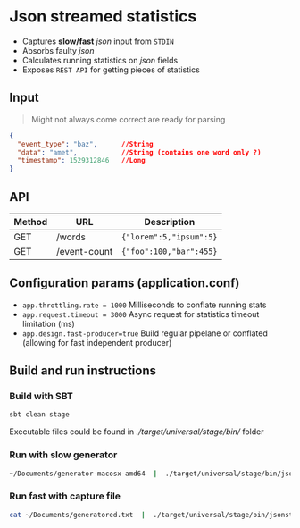 # Json streamed statistics

* Captures **slow/fast** *json* input from `STDIN`
* Absorbs faulty *json*
* Calculates running statistics on *json* fields
* Exposes `REST API` for getting pieces of statistics

## Input

> Might not always come correct are ready for parsing

```json
{ 
  "event_type": "baz",      //String
  "data": "amet",           //String (contains one word only ?)
  "timestamp": 1529312846   //Long
}
```

## API

|Method| URL               | Description |
|---   | -----------       | ----------- |
|GET   | /words            | `{"lorem":5,"ipsum":5}`       |
|GET   | /event-count      | `{"foo":100,"bar":455}`        |

## Configuration params (application.conf)

- `app.throttling.rate = 1000` 
Milliseconds to conflate running stats
- `app.request.timeout = 3000` 
Async request for statistics timeout limitation (ms)
- `app.design.fast-producer=true` 
Build regular pipelane or conflated (allowing for fast independent producer)


## Build and run instructions

### Build with SBT
```bash
sbt clean stage
```
Executable files could be found in *./target/universal/stage/bin/* folder


### Run with slow generator
```bash
~/Documents/generator-macosx-amd64  |  ./target/universal/stage/bin/jsonstreaming```
```

### Run fast with capture file
```bash
cat ~/Documents/generatored.txt  |  ./target/universal/stage/bin/jsonstreaming```
```

